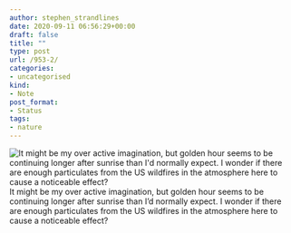 ```yaml
---
author: stephen_strandlines
date: 2020-09-11 06:56:29+00:00
draft: false
title: ""
type: post
url: /953-2/
categories:
- uncategorised
kind:
- Note
post_format:
- Status
tags:
- nature
---
```


![It might be my over active imagination, but golden hour seems to be continuing longer after sunrise than I'd normally expect. I wonder if there are enough particulates from the US wildfires in the atmosphere here to cause a noticeable effect?](https://www.dropbox.com/s/5yjccn5nrws6m3a/IMG_3824.jpeg?raw=1)
It might be my over active imagination, but golden hour seems to be continuing longer after sunrise than I’d normally expect. I wonder if there are enough particulates from the US wildfires in the atmosphere here to cause a noticeable effect?
